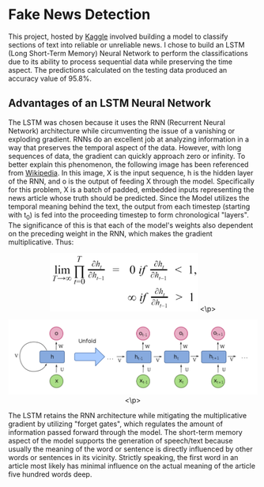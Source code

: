 # Fake News Detection

This project, hosted by [Kaggle](https://www.kaggle.com/c/fake-news) involved building a model to classify sections of text into reliable or unreliable news. I chose to build an LSTM (Long Short-Term Memory) Neural Network to perform the classifications due to its ability to process sequential data while preserving the time aspect. The predictions calculated on the testing data produced an accuracy value of 95.8%.

## Advantages of an LSTM Neural Network
The LSTM was chosen because it uses the RNN (Recurrent Neural Network) architecture while circumventing the issue of a vanishing or exploding gradient. RNNs do an excellent job at analyzing information in a way that preserves the temporal aspect of the data. However, with long sequences of data, the gradient can quickly approach zero or infinity. To better explain this phenomenon, the following image has been referenced from [Wikipedia](https://en.wikipedia.org/wiki/Recurrent_neural_network). In this image, X is the input sequence, h is the hidden layer of the RNN, and o is the output of feeding X through the model. Specifically for this problem, X is a batch of padded, embedded inputs representing the news article whose truth should be predicted. Since the Model utilizes the temporal meaning behind the text, the output from each timestep (starting with t<sub>0</sub>) is fed into the proceeding timestep to form chronological "layers". The significance of this is that each of the model's weights also dependent on the preceding weight in the RNN, which makes the gradient multiplicative. Thus:

<p align="center">
    <img src="/imgs/eq_1.png" | width=300>
<\p>
<p align="center">
    <img src="/imgs/Recurrent_neural_network_unfold.png" | width=650>
<\p>

The LSTM retains the RNN architecture while mitigating the multiplicative gradient by utilizing "forget gates", which regulates the amount of information passed forward through the model. The short-term memory aspect of the model supports the generation of speech/text because usually the meaning of the word or sentence is directly influenced by other words or sentences in its vicinity. Strictly speaking, the first word in an article most likely has minimal influence on the actual meaning of the article five hundred words deep.